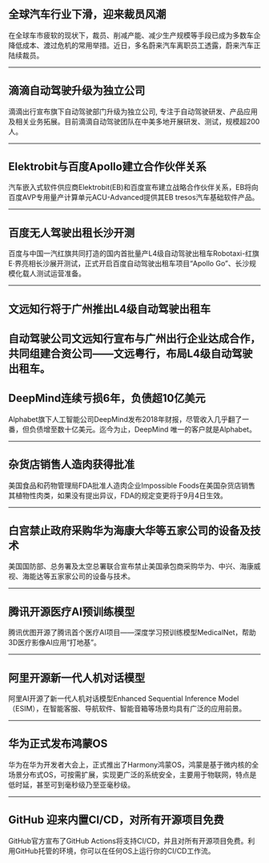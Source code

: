 ## 全球汽车行业下滑，迎来裁员风潮

在全球车市疲软的现状下，裁员、削减产能、减少生产规模等手段已成为多数车企降低成本、渡过危机的常用举措。近日，多名蔚来汽车离职员工透露，蔚来汽车正陆续裁员。

---

## 滴滴自动驾驶升级为独立公司

滴滴出行宣布旗下自动驾驶部门升级为独立公司, 专注于自动驾驶研发、产品应用及相关业务拓展。目前滴滴自动驾驶团队在中美多地开展研发、测试，规模超200人。

---

## Elektrobit与百度Apollo建立合作伙伴关系

汽车嵌入式软件供应商Elektrobit(EB)和百度宣布建立战略合作伙伴关系，EB将向百度AVP专用量产计算单元ACU-Advanced提供其EB tresos汽车基础软件产品。

---

## 百度无人驾驶出租长沙开测

百度与中国一汽红旗共同打造的国内首批量产L4级自动驾驶出租车Robotaxi-红旗E·界亮相长沙展开测试，正式开启百度自动驾驶出租车项目“Apollo Go”、长沙规模化载人测试运营准备。

---

## 文远知行将于广州推出L4级自动驾驶出租车

自动驾驶公司文远知行宣布与广州出行企业达成合作，共同组建合资公司——文远粤行，布局L4级自动驾驶出租车。
---

## DeepMind连续亏损6年，负债超10亿美元

Alphabet旗下人工智能公司DeepMind发布2018年财报，尽管收入几乎翻了一番，但负债增至数十亿美元。迄今为止，DeepMind 唯一的客户就是Alphabet。

---

## 杂货店销售人造肉获得批准
美国食品和药物管理局FDA批准人造肉企业Impossible Foods在美国杂货店销售其植物性肉类，如果没有提出异议，FDA的规定变更将于9月4日生效。

---

## 白宫禁止政府采购华为海康大华等五家公司的设备及技术
美国国防部、总务署及太空总署联合宣布禁止美国承包商采购华为、中兴、海康威视、海能达等五家家公司的设备与技术。

---

## 腾讯开源医疗AI预训练模型 

腾讯优图开源了腾讯首个医疗AI项目——深度学习预训练模型MedicalNet，帮助3D医疗影像AI应用“打地基”。

---

## 阿里开源新一代人机对话模型
阿里AI开源了新一代人机对话模型Enhanced Sequential Inference Model（ESIM），在智能客服、导航软件、智能音箱等场景均具有广泛的应用前景。

---

## 华为正式发布鸿蒙OS

华为在华为开发者大会上，正式推出了Harmony鸿蒙OS，鸿蒙是基于微内核的全场景分布式OS，可按需扩展，实现更广泛的系统安全，主要用于物联网，特点是低时延，甚至可到毫秒级乃至亚毫秒级。

---

## GitHub 迎来内置CI/CD，对所有开源项目免费
GitHub官方宣布了GitHub Actions将支持CI/CD，并且对所有开源项目免费。利用GitHub托管的环境，你可以在任何OS上运行你的CI/CD工作流。